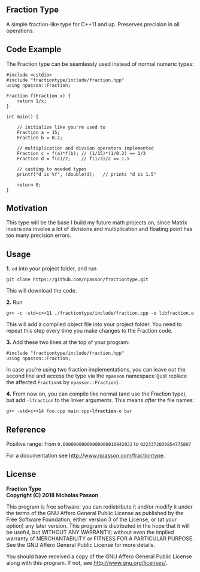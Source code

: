 ## Fraction Type

A simple fraction-like type for C++11 and up. Preserves precision in all operations.

## Code Example

The Fraction type can be seamlessly used instead of normal numeric types: 

```
#include <cstdio>
#include "fractiontype/include/fraction.hpp"
using npasson::Fraction;

Fraction f(Fraction x) {
    return 1/x;
}

int main() {

	// initialize like you're used to
    Fraction a = 15;
    Fraction b = 0.2;

	// multiplication and divsion operators implemented
    Fraction c = f(a)*f(b); // (1/15)*(1/0.2) == 1/3
    Fraction d = f(c)/2;	// f(1/3)/2 == 1.5

	// casting to needed types
	printf("d is %f", (double)d);	// prints "d is 1.5"

	return 0;
}		
```

## Motivation

This type will be the base I build my future math projects on, since Matrix inversions involve a lot of divisions and multiplication and floating point has too many precision errors.

## Usage
**1\.**
 `cd` into your project folder, and run
```
git clone https://github.com/npasson/fractiontype.git
```
This will download the code.

**2\.**
Run 
```
g++ -c -std=c++11 ./fractiontype/include/fraction.cpp -o libfraction.o
```
This will add a compiled object file into your project folder. You need to repeat this step every time you make changes to the Fraction code.

**3\.**
Add these two lines at the top of your program:
```
#include "fractiontype/include/fraction.hpp"
using npasson::Fraction;
```
In case you're using two fraction implementations, you can leave out the second line and access the type via the `npasson` namespace (just replace the affected `Fraction`s by `npasson::Fraction`).

**4\.**
From now on, you can compile like normal (and use the Fraction type), but add `-lfraction` to the linker arguments. This means *after* the file names:

`g++ -std=c++14 foo.cpp main.cpp`**`-lfraction`**`-o bar`

## Reference

Positive range:
from `0.00000000000000000010842022`
to `9223372036854775807`

For a documentation see <http://www.npasson.com/fractiontype>.

## License

**Fraction Type**  
**Copyright (C) 2018  Nicholas Passon**  

This program is free software: you can redistribute it and/or modify  it under the terms of the GNU Affero General Public License as published by the Free Software Foundation, either version 3 of the License, or (at your option) any later version. This program is distributed in the hope that it will be useful, but WITHOUT ANY WARRANTY; without even the implied warranty of MERCHANTABILITY or FITNESS FOR A PARTICULAR PURPOSE.  See the GNU Affero General Public License for more details. 

You should have received a copy of the GNU Affero General Public License along with this program.  If not, see <http://www.gnu.org/licenses/>.
